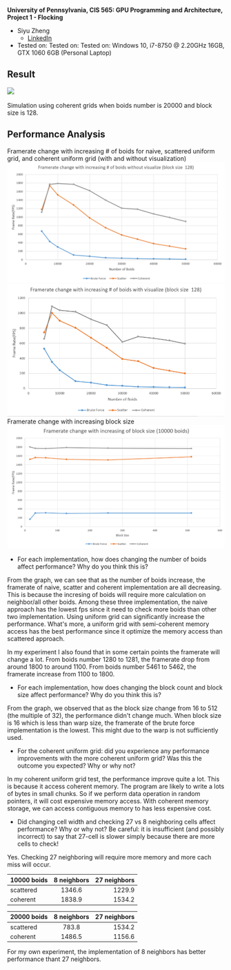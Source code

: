 **University of Pennsylvania, CIS 565: GPU Programming and Architecture,
Project 1 - Flocking**

* Siyu Zheng
  * [LinkedIn](https://www.linkedin.com/in/siyu-zheng-b3b38aa8/)
* Tested on: Tested on: Tested on: Windows 10, i7-8750 @ 2.20GHz 16GB, GTX 1060 6GB (Personal Laptop)


## Result

![](images/coh20000b.gif)

Simulation using coherent grids when boids number is 20000 and block size is 128.

## Performance Analysis

Framerate change with increasing # of boids for naive, scattered uniform grid, and coherent uniform grid (with and without visualization)
![](images/boidsnumberwithoutvisulize.png)
![](images/boidsnumberwithvisulize.png)
Framerate change with increasing block size
![](images/blocksize.png)

* For each implementation, how does changing the number of boids affect
performance? Why do you think this is?

From the graph, we can see that as the number of boids increase, the framerate of naive, scatter and coherent implementation are all decreasing. This is because the incresing of boids will require more calculation on neighbor/all other boids. Among these three implementation, the naive approach has the lowest fps since it need to check more boids than other two implementation. Using uniform grid can significantly increase the performance. What's more, a uniform grid with semi-coherent memory access has the best performance since it optimize the memory access than scattered approach.

In my experiment I also found that in some certain points the framerate will change a lot. From boids number 1280 to 1281, the framerate drop from around 1800 to around 1100. From boids number 5461 to 5462, the framerate increase from 1100 to 1800. 

* For each implementation, how does changing the block count and block size
affect performance? Why do you think this is?

From the graph, we observed that as the block size change from 16 to 512 (the multiple of 32), the performance didn't change much. When block size is 16 which is less than warp size, the framerate of the brute force implementation is the lowest. This might due to the warp is not sufficiently used.

* For the coherent uniform grid: did you experience any performance improvements
with the more coherent uniform grid? Was this the outcome you expected?
Why or why not?

In my coherent uniform grid test, the performance improve quite a lot. This is because it access coherent memory. The program are likely to write a lots of bytes in small chunks. So if we perform data operation in random pointers, it will cost expensive memory access. With coherent memory storage, we can access contiguous memory to has less expensive cost.

* Did changing cell width and checking 27 vs 8 neighboring cells affect performance?
Why or why not? Be careful: it is insufficient (and possibly incorrect) to say
that 27-cell is slower simply because there are more cells to check!

Yes. Checking 27 neighboring will require more memory and more cach miss will occur.

| 10000 boids        | 8 neighbors          | 27 neighbors  |
| ------------- |:-------------:| -----:|
| scattered      | 1346.6 | 1229.9 |
| coherent      | 1838.9      |   1534.2 |


| 20000 boids        | 8 neighbors          | 27 neighbors  |
| ------------- |:-------------:| -----:|
| scattered      | 783.8 | 1534.2 |
| coherent      | 1486.5      |   1156.6 |

For my own experiment, the implementation of 8 neighbors has better performance thant 27 neighbors.